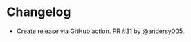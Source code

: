 # Changelog

- Create release via GitHub action. PR [#31](https://github.com/NCAR/jupyter-forward/pull/31) by [@andersy005](https://github.com/andersy005).

